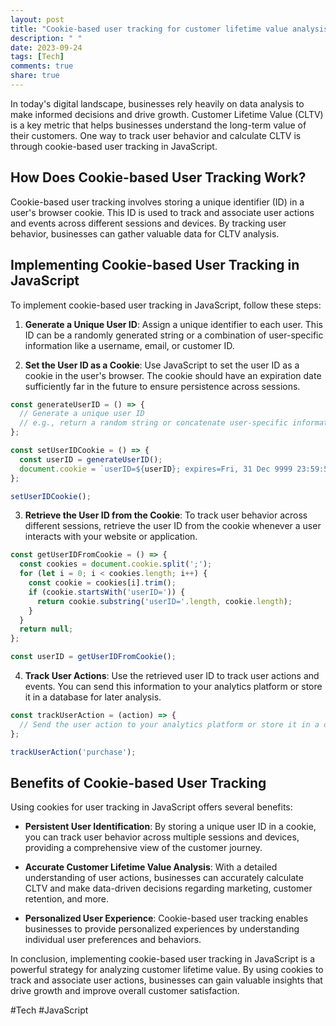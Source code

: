 ```yaml
---
layout: post
title: "Cookie-based user tracking for customer lifetime value analysis in JavaScript"
description: " "
date: 2023-09-24
tags: [Tech]
comments: true
share: true
---
```


In today's digital landscape, businesses rely heavily on data analysis to make informed decisions and drive growth. Customer Lifetime Value (CLTV) is a key metric that helps businesses understand the long-term value of their customers. One way to track user behavior and calculate CLTV is through cookie-based user tracking in JavaScript.

## How Does Cookie-based User Tracking Work?

Cookie-based user tracking involves storing a unique identifier (ID) in a user's browser cookie. This ID is used to track and associate user actions and events across different sessions and devices. By tracking user behavior, businesses can gather valuable data for CLTV analysis.

## Implementing Cookie-based User Tracking in JavaScript

To implement cookie-based user tracking in JavaScript, follow these steps:

1. **Generate a Unique User ID**: Assign a unique identifier to each user. This ID can be a randomly generated string or a combination of user-specific information like a username, email, or customer ID.

2. **Set the User ID as a Cookie**: Use JavaScript to set the user ID as a cookie in the user's browser. The cookie should have an expiration date sufficiently far in the future to ensure persistence across sessions.

```javascript
const generateUserID = () => {
  // Generate a unique user ID
  // e.g., return a random string or concatenate user-specific information
};

const setUserIDCookie = () => {
  const userID = generateUserID();
  document.cookie = `userID=${userID}; expires=Fri, 31 Dec 9999 23:59:59 GMT; path=/`;
};

setUserIDCookie();
```

3. **Retrieve the User ID from the Cookie**: To track user behavior across different sessions, retrieve the user ID from the cookie whenever a user interacts with your website or application.

```javascript
const getUserIDFromCookie = () => {
  const cookies = document.cookie.split(';');
  for (let i = 0; i < cookies.length; i++) {
    const cookie = cookies[i].trim();
    if (cookie.startsWith('userID=')) {
      return cookie.substring('userID='.length, cookie.length);
    }
  }
  return null;
};

const userID = getUserIDFromCookie();
```

4. **Track User Actions**: Use the retrieved user ID to track user actions and events. You can send this information to your analytics platform or store it in a database for later analysis.

```javascript
const trackUserAction = (action) => {
  // Send the user action to your analytics platform or store it in a database
};

trackUserAction('purchase');
```

## Benefits of Cookie-based User Tracking

Using cookies for user tracking in JavaScript offers several benefits:

- **Persistent User Identification**: By storing a unique user ID in a cookie, you can track user behavior across multiple sessions and devices, providing a comprehensive view of the customer journey.

- **Accurate Customer Lifetime Value Analysis**: With a detailed understanding of user actions, businesses can accurately calculate CLTV and make data-driven decisions regarding marketing, customer retention, and more.

- **Personalized User Experience**: Cookie-based user tracking enables businesses to provide personalized experiences by understanding individual user preferences and behaviors.

In conclusion, implementing cookie-based user tracking in JavaScript is a powerful strategy for analyzing customer lifetime value. By using cookies to track and associate user actions, businesses can gain valuable insights that drive growth and improve overall customer satisfaction.

#Tech #JavaScript